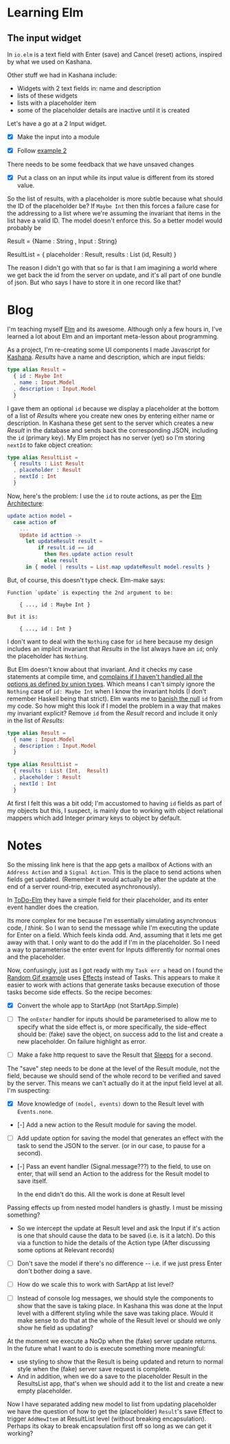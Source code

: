<!-- 
vim: ft=ghmarkdown  spell
-->
# Learning Elm

## The input widget

In `io.elm` is a text field with Enter (save) and Cancel (reset) actions,
inspired by what we used on Kashana.

Other stuff we had in Kashana include:

- Widgets with 2 text fields in: name and description
- lists of these widgets
- lists with a placeholder item 
- some of the placeholder details are inactive until it is created

Let's have a go at a 2 Input widget.

- [x] Make the input into a module
- [x] Follow [example 2](https://github.com/evancz/elm-architecture-tutorial/blob/master/examples/2/CounterPair.elm)


There needs to be some feedback that we have unsaved changes

- [x] Put a class on an input while its input value is different from its
  stored value.

So the list of results, with a placeholder is more subtle because what should
the ID of the placeholder be?  If `Maybe Int` then this forces a failure case
for the addressing to a list where we're assuming the invariant that items in
the list have a valid ID. The model doesn't enforce this. So a better model
would probably be 

  Result = {Name : String , Input : String}

  ResultList = { 
    placeholder : Result,
    results : List (id, Result)
  }

The reason I didn't go with that so far is that I am imagining a world
where we get back the id from the server on update, and it's all part of one
bundle of json. But who says I have to store it in one record like that?


# Blog

I'm teaching myself [Elm](http://elm-lang.org/) and its awesome.  Although only
a few hours in, I've learned a lot about Elm and an important meta-lesson about
programming.  

As a project, I'm re-creating some UI components I made Javascript for
[Kashana](http://www.kashana.org/). _Results_ have a name and description, which 
are input fields:

``` elm
type alias Result =
  { id : Maybe Int
  , name : Input.Model
  , description : Input.Model
  }
```

I gave them an optional `id` because we display a placeholder at the bottom of a
list of _Results_ where you create new ones by entering either name or description.
In Kashana these get sent to the server which creates a new _Result_ in the database
and sends back the corresponding JSON, including the `id` (primary key). My Elm
project has no server (yet) so I'm storing `nextId` to fake object creation:

``` elm
type alias ResultList = 
  { results : List Result
  , placeholder : Result
  , nextId : Int
  }
```

Now, here's the problem: I use the `id` to route actions, as per the
[Elm Architecture](https://github.com/evancz/elm-architecture-tutorial):

``` elm
update action model =
  case action of
    ...
    Update id acttion ->
      let updateResult result = 
          if result.id == id
            then Res.update action result
            else result
      in { model | results = List.map updateResult model.results }
```

But, of course, this doesn't type check. Elm-make says:


```
Function `update` is expecting the 2nd argument to be:

    { ..., id : Maybe Int }

But it is:

    { ..., id : Int }
```

I don't want to deal with the `Nothing` case for `id` here because my design
includes an implicit invariant that _Results_ in the list always have an `id`;
only the placeholder has `Nothing`.  

But Elm doesn't know about that invariant.  And it checks my case statements at
compile time, and [complains if I haven't handled all the options as defined by
union types](https://github.com/avh4/elm-format). Which means I can't simply
ignore the `Nothing` case of `id: Maybe Int` when I know the invariant holds (I
don't remember Haskell being that strict).  Elm wants me to [banish the
null](http://elm-lang.org/guide/model-the-problem#banishing-null) `id` from my
code.  So how might this look if I model the problem in a way that makes my
invariant explicit? Remove `id` from the _Result_ record and include it only in
the list of _Results_:

``` elm
type alias Result =
  { name : Input.Model
  , description : Input.Model
  }

type alias ResultList = 
  { results : List (Int,  Result)
  , placeholder : Result
  , nextId : Int
  }
```

At first I felt this was a bit odd; I'm accustomed to having `id` fields as
part of my objects but this, I suspect, is mainly due to working with object
relational mappers which add Integer primary keys to object by default. 


# Notes

So the missing link here is that the app gets a mailbox of Actions
with an `Address Action` and a `Signal Action`. This is the place to send
actions when fields get updated. (Remember it would actually be after
the update at the end of a server round-trip, executed asynchronously).

In [ToDo-Elm](https://github.com/evancz/elm-todomvc/blob/master/Todo.elm)
they have a simple field for their placeholder, and its enter event
handler does the creation.

Its more complex for me because I'm essentially simulating asynchronous code,
_I think_. So I wan to send the message while I'm executing the update for Enter
on a field. Which feels kinda odd.  And, assuming that it lets me get away with
that. I only want to do the add if I'm in the placeholder.  So I need a way to
parameterise the enter event for Inputs differently for normal ones and the
placeholder.

Now, confusingly, just as I got ready with my `Task err a`
head on I found the [Random Gif
example](https://github.com/evancz/elm-architecture-tutorial/blob/master/examples/5/RandomGif.elm)
uses
[Effects](http://package.elm-lang.org/packages/evancz/elm-effects/2.0.1/Effects)
instead of Tasks.
This appears to make it easier to work with actions that generate tasks
because execution of those tasks become side effects. So the recipe becomes:


- [x] Convert the whole app to StartApp (not StartApp.Simple)

- [ ] The `onEnter` handler for inputs should be parameterised to allow me to
  specify what  the side effect is, or more specifically, the side-effect
  should be: (fake) save the object, on success add to the list and create a
  new placeholder. On failure highlight as error.

- [ ] Make a fake http request to save the Result that
  [Sleeps](http://package.elm-lang.org/packages/elm-lang/core/3.0.0/Task#sleep)
  for a second.

The "save" step needs to be done at the level of the Result module, not the
field, because we should send of the whole record to be verified and saved by
the server. This means we can't actually do it at the input field level at all.
I'm suspecting:

- [x] Move knowledge of `(model, events)` down to the Result level with
  `Events.none`.

- [-] Add a new action to the Result module for saving the model.

- [ ] Add update option for saving the model that generates an effect with the
  task to send the JSON to the server. (or in our case, to pause for a
  second).

- [-] Pass an event handler (Signal.message???) to the field, to use on enter,
  that will send an Action to the address for the Result model to save itself.

  In the end didn't do this. All the work is done at Result level

Passing effects up from nested model handlers is ghastly. I must be missing something?

- So we intercept the update at Result level and ask the Input if it's action
  is one that should cause the data to be saved (i.e. is it a latch). Do this
  via a function to hide the details of the Action type (After discussing some
  options at Relevant records)

- [ ] Don't save the model if there's no difference -- i.e. if we just press
  Enter don't bother doing a save.

- [ ] How do we scale this to work with SartApp at list level?

- [ ] Instead of console log messages, we should style the components to show
  that the save is taking place. In Kashana this was done at the Input
  level with a different styling while the save was taking place. Would it
  make sense to do that at the whole of the Result level or should we only
  show he field as updating? 

At the moment we execute a NoOp when the (fake) server update returns. In
the future what I want to do is execute something more meaningful: 
- use styling to show that the Result is being updated and return to
  normal style when the (fake) server save request is complete.
- And in addition, when we do a save to the placeholder Result in the
  ResultsList app, that's when we should add it to the list and create
  a new empty placeholder.

Now I have separated adding new model to list from updating placeholder we have
the question of how to get the (placeholder) `Result`'s save Effect to trigger
`AddNewItem` at ResultList level (without breaking encapsulation).  Perhaps its
okay to break encapsulation first off so long as we can get it working?

